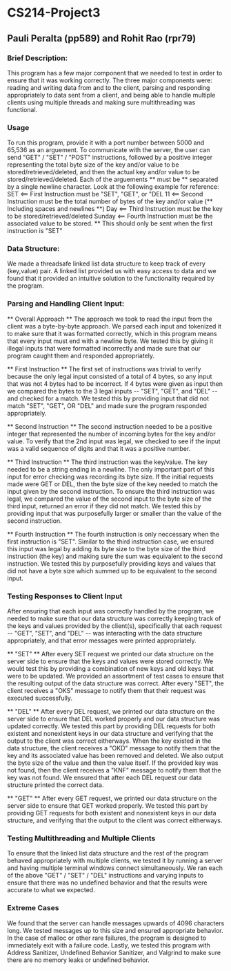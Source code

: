 # CS214-Project3
## Pauli Peralta (pp589) and Rohit Rao (rpr79)

### Brief Description:
This program has a few major component that we needed to test in order to ensure that it was working correctly. The three major components were: reading and writing data from and to the client, parsing and responding appropriately to data sent from a client, and being able to handle multiple clients using multiple threads and making sure multithreading was functional.

### Usage
To run this program, provide it with a port number between 5000 and 65,536 as an arguement. To communicate with the server, the user can send "GET" / "SET" / "POST" instructions, followed by a positive integer representing the total byte size of the key and/or value to be stored/retrieved/deleted, and then the actual key and/or value to be stored/retrieved/deleted. Each of the arguements ** must be ** separated by a single newline character. Look at the following example for reference:
	SET			<== First Instruction must be "SET", "GET", or "DEL
	11			<== Second Instruction must be the total number of bytes of the key and/or value (** Including spaces and newlines **)
	Day			<== Third Instruction must be the key to be stored/retrieved/deleted
	Sunday		<== Fourth Instruction must be the associated value to be stored. ** This should only be sent when the first instruction is "SET"

### Data Structure:
We made a threadsafe linked list data structure to keep track of every (key,value) pair. A linked list provided us with easy access to data and we found that it provided an intuitive solution to the functionality required by the program.

### Parsing and Handling Client Input:
** Overall Approach **
The approach we took to read the input from the client was a byte-by-byte approach. We parsed each input and tokenized it to make sure
that it was formatted correctly, which in this program means that every input must end with a newline byte. We tested this by giving it illegal inputs that were formatted incorrectly and made sure that our program caught them and responded appropriately.

** First Instruction **
The first set of instructions was trivial to verify because the only legal input consisted of a total of 4 bytes, so any input that was not 4 bytes had to be incorrect. If 4 bytes were given as input then we compared the bytes to the 3 legal inputs -- "SET", "GET", and "DEL" -- and checked for a match. We tested this by providing input that did not match "SET", "GET", OR "DEL" and made sure the program responded appropriately.

** Second Instruction **
The second instruction needed to be a positive integer that represented the number of incoming bytes for the key and/or value. To verify that the 2nd input was legal, we checked to see if the input was a valid sequence of digits and that it was a positive number.

** Third Instruction **
The third instruction was the key/value. The key needed to be a string ending in a newline. The only important part of this input for error checking was recording its byte size. If the initial requests made were GET or DEL, then the byte size of the key needed to
match the input given by the second instruction. To ensure the third instruction was legal, we compared the value of the second input to the byte size of the third input, returned an error if they did not match. We tested this by providing input that was purposefully larger or smaller than the value of the second instruction.

** Fourth Instruction **
The fourth instruction is only neccessary when the first instruction is "SET". Similar to the third instruction case, we ensured this input was legal by adding its byte size to the byte size of the third instruction (the key) and making sure the sum was equivalent to the second instruction. We tested this by purposefully providing keys and values that did not have a byte size which summed up to be equivalent to the second input.

### Testing Responses to Client Input
After ensuring that each input was correctly handled by the program, we needed to make sure that our data structure was correctly keeping track of the keys and values provided by the client(s), specifically that each request -- "GET", "SET", and "DEL" -- was interacting with the data structure appropriately, and that error messages were printed appropriately.

** "SET" **
After every SET request we printed our data structure on the server side to ensure that the keys and values were stored correctly. We would test this by providing a combination of new keys and old keys that were to be updated. We provided an assortment of test cases to ensure that the resulting output of the data structure was correct. After every "SET", the client receives a "OKS" message to
notify them that their request was executed successfully.

** "DEL" **
After every DEL request, we printed our data structure on the server side to ensure that DEL worked properly and our data structure was updated correctly. We tested this part by providing DEL requests for both existent and nonexistent keys in our data structure and verifying that the output to the client was correct eitherways. 
When the key existed in the data structure, the client receives a "OKD" message to notify them that the key and its associated value has been removed and deleted. We also output the byte size of the value and then the value itself.
If the provided key was not found, then the client receives a "KNF" message to notify them that the key was not found. We ensured that after each DEL request our data structure printed the correct data.

** "GET" **
After every GET request, we printed our data structure on the server side to ensure that GET worked properly. We tested this part by providing GET requests for both existent and nonexistent keys in our data structure, and verifying that the output to the client was correct eitherways.

### Testing Multithreading and Multiple Clients
To ensure that the linked list data structure and the rest of the program behaved appropriately with multiple clients, we tested it by running a server and having multiple terminal windows connect simultaneously. We ran each of the above "GET" / "SET" / "DEL" instructions and varying inputs to ensure that there was no undefined behavior and that the results were accurate to what we expected. 

### Extreme Cases
We found that the server can handle messages upwards of 4096 characters long. We tested messages up to this size and ensured appropriate behavior. In the case of malloc or other rare failures, the program is designed to immediately exit with a failure code. Lastly, we tested this program with Address Sanitizer, Undefined Behavior Sanitizer, and Valgrind to make sure there are no memory leaks or undefined behavior.